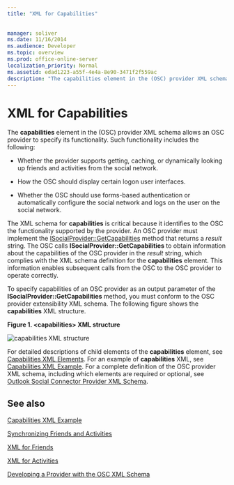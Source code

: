 ```yaml
---
title: "XML for Capabilities"
 
 
manager: soliver
ms.date: 11/16/2014
ms.audience: Developer
ms.topic: overview
ms.prod: office-online-server
localization_priority: Normal
ms.assetid: edad1223-a55f-4e4a-8e90-3471f2f559ac
description: "The capabilities element in the (OSC) provider XML schema allows an OSC provider to specify its functionality. Such functionality includes the following:"
---
```


# XML for Capabilities

The **capabilities** element in the (OSC) provider XML schema allows an OSC provider to specify its functionality. Such functionality includes the following: 
  
- Whether the provider supports getting, caching, or dynamically looking up friends and activities from the social network.
    
- How the OSC should display certain logon user interfaces.
    
- Whether the OSC should use forms-based authentication or automatically configure the social network and logs on the user on the social network.
    
The XML schema for **capabilities** is critical because it identifies to the OSC the functionality supported by the provider. An OSC provider must implement the [ISocialProvider::GetCapabilities](isocialprovider-getcapabilities.md) method that returns a  _result_ string. The OSC calls **ISocialProvider::GetCapabilities** to obtain information about the capabilities of the OSC provider in the  _result_ string, which complies with the XML schema definition for the **capabilities** element. This information enables subsequent calls from the OSC to the OSC provider to operate correctly. 
  
To specify capabilities of an OSC provider as an output parameter of the **ISocialProvider::GetCapabilities** method, you must conform to the OSC provider extensibility XML schema. The following figure shows the **capabilities** XML structure. 
  
**Figure 1. \<capabilities\> XML structure**

![capabilities XML structure](media/ol14oscref_Specifyingxmlforcapabilities_image1.gif)
  
For detailed descriptions of child elements of the **capabilities** element, see [Capabilities XML Elements](capabilities-xml-elements.md). For an example of **capabilities** XML, see [Capabilities XML Example](capabilities-xml-example.md). For a complete definition of the OSC provider XML schema, including which elements are required or optional, see [Outlook Social Connector Provider XML Schema](outlook-social-connector-provider-xml-schema.md).
  
## See also



[Capabilities XML Example](capabilities-xml-example.md)
  
[Synchronizing Friends and Activities](synchronizing-friends-and-activities.md)
  
[XML for Friends](xml-for-friends.md)
  
[XML for Activities](xml-for-activities.md)


[Developing a Provider with the OSC XML Schema](developing-a-provider-with-the-osc-xml-schema.md)

